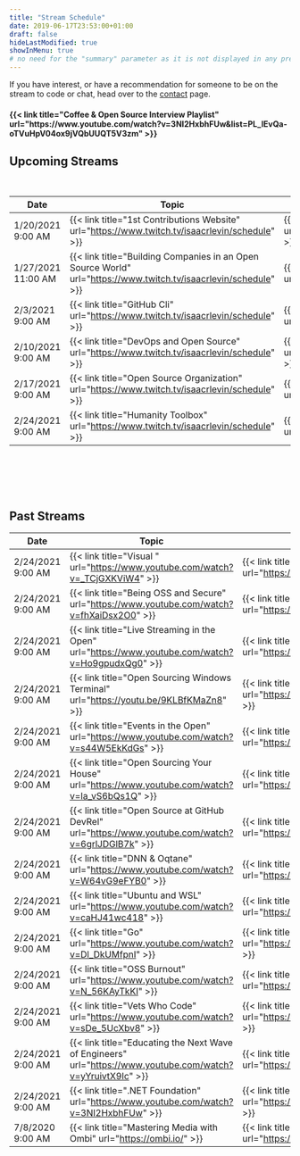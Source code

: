 ```yaml
---
title: "Stream Schedule"
date: 2019-06-17T23:53:00+01:00
draft: false
hideLastModified: true
showInMenu: true
# no need for the "summary" parameter as it is not displayed in any previews
---
```


If you have interest, or have a recommendation for someone to be on the stream to code or chat, head over to the [contact](/contact) page.

<h4>{{< link title="Coffee & Open Source Interview Playlist" url="https://www.youtube.com/watch?v=3NI2HxbhFUw&list=PL_IEvQa-oTVuHpV04ox9jVQbUUQT5V3zm" >}}</h4>

## Upcoming Streams


<br />

|  Date | Topic   | Guest  |
|-------|---------|--------|
| <span class="formatdate">1/20/2021 9:00 AM</span> |  {{< link title="1st Contributions Website" url="https://www.twitch.tv/isaacrlevin/schedule" >}}  | {{< link title="Roshan Jossey" url="https://twitter.com/sudo__bangbang" >}}               |
|  <span class="formatdate">1/27/2021 11:00 AM</span> | {{< link title="Building Companies in an Open Source World" url="https://www.twitch.tv/isaacrlevin/schedule" >}} | {{< link title="Tracy Lee" url="https://twitter.com/ladyleet" >}}               |
| <span class="formatdate">2/3/2021 9:00 AM</span>  |  {{< link title="GitHub Cli" url="https://www.twitch.tv/isaacrlevin/schedule" >}}   | {{< link title="Mislav Marohnic" url="https://twitter.com/mislav" >}}               |
| <span class="formatdate">2/10/2021 9:00 AM</span>  |  {{< link title="DevOps and Open Source" url="https://www.twitch.tv/isaacrlevin/schedule" >}}   | {{< link title="Abel Wang" url="https://twitter.com/AbelSquidHead" >}}               |
| <span class="formatdate">2/17/2021 9:00 AM</span>  |  {{< link title="Open Source Organization" url="https://www.twitch.tv/isaacrlevin/schedule" >}}   | {{< link title="Mark Collier" url="https://twitter.com/sparkycollier" >}}               |
| <span class="formatdate">2/24/2021 9:00 AM</span>  |  {{< link title="Humanity Toolbox" url="https://www.twitch.tv/isaacrlevin/schedule" >}}   | {{< link title="Richard Campbell" url="https://twitter.com/richcampbell" >}}               |
<br /><br /><br /><br />

## Past Streams

|  Date | Topic   | Guest  |
|-------|---------|--------|
| <span class="formatdate">2/24/2021 9:00 AM</span>  |  {{< link title="Visual " url="https://www.youtube.com/watch?v=_TCjGXKViW4" >}}  | {{< link title="Matt Bierner" url="https://twitter.com/mattbierner" >}}               |
| <span class="formatdate">2/24/2021 9:00 AM</span>  |  {{< link title="Being OSS and Secure" url="https://www.youtube.com/watch?v=fhXaiDsx2O0" >}}  | {{< link title="Michael Crump" url="https://twitter.com/mbcrump" >}}               |
| <span class="formatdate">2/24/2021 9:00 AM</span>  |  {{< link title="Live Streaming in the Open" url="https://www.youtube.com/watch?v=Ho9gpudxQg0" >}}  | {{< link title="Jeff Fritz" url="https://twitter.com/csharpfritz" >}}               |
| <span class="formatdate">2/24/2021 9:00 AM</span>  | {{< link title="Open Sourcing Windows Terminal" url="https://youtu.be/9KLBfKMaZn8" >}}  | {{< link title="Kayla Cinnamon" url="https://twitter.com/cinnamon_msft" >}}               |
| <span class="formatdate">2/24/2021 9:00 AM</span>  |  {{< link title="Events in the Open" url="https://www.youtube.com/watch?v=s44W5EkKdGs" >}}                          | {{< link title="Jeff Strauss" url="https://twitter.com/jeffreystrauss" >}}      |
| <span class="formatdate">2/24/2021 9:00 AM</span> |  {{< link title="Open Sourcing Your House" url="https://www.youtube.com/watch?v=Ia_vS6bQs1Q" >}}                    | {{< link title="Cam Soper" url="https://twitter.com/camsoper" >}}               |
| <span class="formatdate">2/24/2021 9:00 AM</span>  |  {{< link title="Open Source at GitHub DevRel" url="https://www.youtube.com/watch?v=6grlJDGlB7k" >}}                      | {{< link title="Michelle Mannering" url="https://twitter.com/MishManners" >}} |
| <span class="formatdate">2/24/2021 9:00 AM</span>   |  {{< link title="DNN & Oqtane" url="https://www.youtube.com/watch?v=W64vG9eFYB0" >}}                                      | {{< link title="Shaun Walker" url="https://twitter.com/sbwalker" >}}          |
| <span class="formatdate">2/24/2021 9:00 AM</span>   |  {{< link title="Ubuntu and WSL" url="https://www.youtube.com/watch?v=caHJ41wc418" >}}                                   | {{< link title="Hayden Barnes" url="https://twitter.com/unixterminal" >}}     |
| <span class="formatdate">2/24/2021 9:00 AM</span>    |  {{< link title="Go" url="https://www.youtube.com/watch?v=Dl_DkUMfpnI" >}}                                                | {{< link title="Ian Lance Taylor" url="https://twitter.com/ianlancetaylor" >}}|
| <span class="formatdate">2/24/2021 9:00 AM</span>   |  {{< link title="OSS Burnout" url="https://www.youtube.com/watch?v=N_56KAyTkKI" >}}                                       | {{< link title="Mordechai Zuber" url="https://twitter.com/mordzuber" >}}      |
| <span class="formatdate">2/24/2021 9:00 AM</span>   |  {{< link title="Vets Who Code" url="https://www.youtube.com/watch?v=sDe_5UcXbv8" >}}          | {{< link title="Jerome Hardaway" url="https://twitter.com/JeromeHardaway" >}} |
| <span class="formatdate">2/24/2021 9:00 AM</span>  |  {{< link title="Educating the Next Wave of Engineers" url="https://www.youtube.com/watch?v=yYruivtX9Ic" >}}               | {{< link title="Noelle Silver" url="https://twitter.com/NoelleSilver_" >}}    |
| <span class="formatdate">2/24/2021 9:00 AM</span>  |  {{< link title=".NET Foundation" url="https://www.youtube.com/watch?v=3NI2HxbhFUw" >}}  | {{< link title="Claire Novotny" url="https://twitter.com/clairernovotny" >}}  |
|  <span class="formatdate">7/8/2020 9:00 AM</span> |  {{< link title="Mastering Media with Ombi" url="https://ombi.io/" >}}    | {{< link title="Jamie Reese" url="https://www.twitter.com/tidusjar" >}}       |